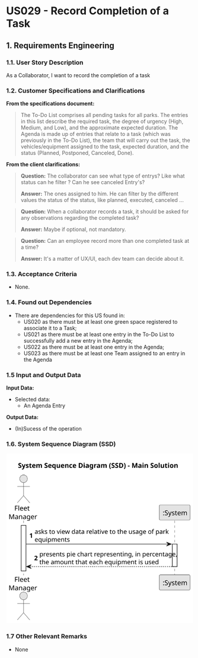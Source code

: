 # US029 - Record Completion of a Task


## 1. Requirements Engineering

### 1.1. User Story Description

As a Collaborator, I want to record the completion of a task

### 1.2. Customer Specifications and Clarifications 

**From the specifications document:**

> The To-Do List comprises all pending tasks for all parks. The entries in
this list describe the required task, the degree of urgency (High, Medium,
and Low), and the approximate expected duration. The Agenda is made
up of entries that relate to a task (which was previously in the To-Do List),
the team that will carry out the task, the vehicles/equipment assigned to
the task, expected duration, and the status (Planned, Postponed, Canceled,
Done).




**From the client clarifications:**

> **Question:** The collaborator can see what type of entrys? Like what status can he filter ? Can he see canceled Entry's?
> 
> **Answer:** The ones assigned to him. He can filter by the different values the status of the status, like planned, executed, canceled ...

> **Question:** When a collaborator records a task, it should be asked for any observations regarding the completed task?
>
> **Answer:** Maybe if optional, not mandatory.

> **Question:** Can an employee record more than one completed task at a time?
>
> **Answer:** It's a matter of UX/UI, each dev team can decide about it.



### 1.3. Acceptance Criteria

* None.

### 1.4. Found out Dependencies

* There are dependencies for this US found in:
   * US020 as there must be at least one green space registered to associate it to a Task;
   * US021 as there must be at least one entry in the To-Do List to successfully add a new entry in the Agenda;
   * US022 as there must be at least one entry in the Agenda;
   * US023 as there must be at least one Team assigned to an entry in the Agenda

### 1.5 Input and Output Data

**Input Data:**

* Selected data:
   * An Agenda Entry

**Output Data:**

* (In)Sucess of the operation

### 1.6. System Sequence Diagram (SSD)

![System Sequence Diagram](svg/us010-system-sequence-diagram-main-solution.svg)

### 1.7 Other Relevant Remarks

* None
